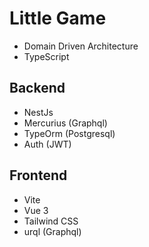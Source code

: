# Little Game

- Domain Driven Architecture
- TypeScript

## Backend
- NestJs
- Mercurius (Graphql)
- TypeOrm (Postgresql)
- Auth (JWT)

## Frontend
- Vite
- Vue 3
- Tailwind CSS
- urql (Graphql)

